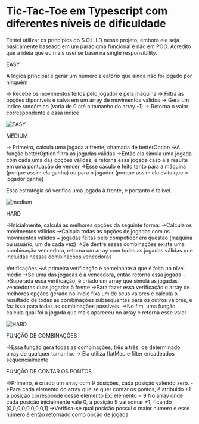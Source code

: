 # Tic-Tac-Toe em Typescript com diferentes níveis de dificuldade

Tentei utilizar os princípios do S.O.L.I.D nesse projeto, embora ele seja basicamente baseado em um paradigma funcional e não em POO.
Acredito que a ideia que eu mais usei se basei na single responsibility.

EASY

A lógica principal é gerar um número aleatório que ainda não foi jogado por ninguém

-> Recebe os movimentos feitos pelo jogador e pela máquina
-> Filtra as opções diponíveis e salva em um array de movimentos válidos
-> Gera um indice randômico (varia de 0 até o tamanho do array -1)
-> Retorna o valor correspondente a essa índice

![EASY](https://user-images.githubusercontent.com/92919925/179904742-692c6dda-9ea7-49ec-a14b-eb32c820271f.png)

MEDIUM

-> Primeiro, calcula uma jogada a frente, chamada de betterOption
->A função betterOption filtra as jogadas válidas
->Então ela simula uma jogada com cada uma das opções válidas, e retorna essa jogada caso ela resulte em uma pontuação de vencer
->Esse cáculo é feito tanto para a máquina (porque assim ela ganha) ou para o jogador (porque assim ela evita que o jogador ganhe)

Essa estratégia só verifica uma jogada à frente, e portanto é falível. 

![medium](https://user-images.githubusercontent.com/92919925/179906557-39214c19-7222-4f17-901d-8cf530ca6b85.png)


HARD

->Inicialmente, calcula as melhores opções da seguinte forma:
->Calcula os movimentos válidos
->Calcula todas as opções de jogadas com os movimentos válidos + jogadas feitas pelo competidor em questão (máquina ou usuário, um de cada vez)
->Se dentre essas combinações existe uma combinação vencedora, retorna um array com todas as jogadas válidas que incluídas nessas combinações vencedoras

Verificações
->A primeira verificação é semelhante a que é feita no nível médio
->Se uma das jogadas é a vencedora, então retorna essa jogada
->Superada essa verificação, é criado um array que simula as jogadas vencedoras duas jogadas à frente
->Para fazer essa verificação o array de melhores opções gerado no inicio fixa um de seus valores e calcula o resultado de todas as combinações subsequentes para os outros valores, e faz isso para todas as combinações possíveis.
->No fim, uma função calcula qual foi a jogada que mais apareceu no array e retorna esse valor

![HARD](https://user-images.githubusercontent.com/92919925/179909917-e0c58000-5192-41d7-99ca-81b52a170f2e.png)

FUNÇÃO DE COMBINAÇÕES

->Essa função gera todas as combinações, três a três, de determinado array de qualquer tamanho.
-> Ela utiliza flatMap e filter encadeados sequencialmente

FUNÇÃO DE CONTAR OS PONTOS

->Primeiro, é criado um array com 9 posições, cada posição valendo zero.
->Para cada elemento do array que se quer contar os pontos, é atribuido +1 a posição corresponde desse elemento
Ex: elemento = 9
No array onde cada posição inicialmente vale 0, a posição 9 vai somar +1, ficando [0,0,0,0,0,0,0,0,1]
->Verifica-se qual posição possui o maior número e esse número é então retornado como opção de jogada



